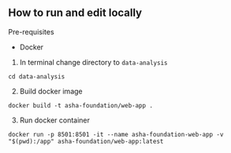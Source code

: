 ## How to run and edit locally

Pre-requisites
- Docker

1. In terminal change directory to `data-analysis`
```
cd data-analysis
```
2. Build docker image
```
docker build -t asha-foundation/web-app .
```
3. Run docker container
```
docker run -p 8501:8501 -it --name asha-foundation-web-app -v "$(pwd):/app" asha-foundation/web-app:latest
```
